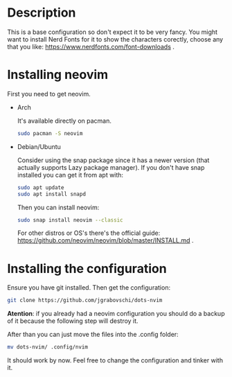 # Description

This is a base configuration so don't expect it to be very fancy. You might want to install Nerd Fonts for it to show the characters corectly, choose any that you like: https://www.nerdfonts.com/font-downloads .

# Installing neovim
    
First you need to get neovim.

- Arch

  It's available directly on pacman.
  
  ```sh
  sudo pacman -S neovim
  ```
  
- Debian/Ubuntu

  Consider using the snap package since it has a newer version (that actually supports Lazy package manager). If you don't have snap installed you can get it from apt with:

  ```sh
  sudo apt update
  sudo apt install snapd
  ```

  Then you can install neovim:

  ```sh
  sudo snap install neovim --classic
  ```

  For other distros or OS's there's the official guide: https://github.com/neovim/neovim/blob/master/INSTALL.md .

# Installing the configuration

  Ensure you have git installed.
  Then get the configuration:

  ```sh
  git clone https://github.com/jgrabovschi/dots-nvim
  ```

  <b>Atention</b>: if you already had a neovim configuration you should do a backup of it because the following step will destroy it.

  After than you can just move the files into the .config folder:

  ```sh
  mv dots-nvim/ .config/nvim
  ```

  It should work by now. Feel free to change the configuration and tinker with it.

    

    
    

  
